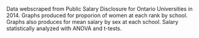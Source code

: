 Data webscraped from Public Salary Disclosure for Ontario Universities in 2014.
Graphs produced for proporion of women at each rank by school.
Graphs also produces for mean salary by sex at each school.
Salary statistically analyzed with ANOVA and t-tests.
